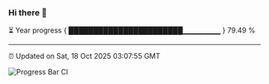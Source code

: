 ### Hi there 👋

⏳ Year progress { ███████████████████████▁▁▁▁▁▁▁ } 79.49 %

---

⏰ Updated on Sat, 18 Oct 2025 03:07:55 GMT

![Progress Bar CI](https://github.com/IshwaranRudhara/GIT-ACTION/workflows/Progress%20Bar%20CI/badge.svg)
